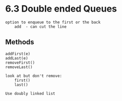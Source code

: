 # 6.3 Double ended Queues
    option to enqueue to the first or the back
        add  - can cut the line
## Methods
    addFirst(e)
    addLast(e)
    removeFirst()
    removeLast()

    look at but don't remove:
        first()
        last()
    
    Use doubly linked list